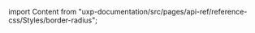 
import Content from "uxp-documentation/src/pages/api-ref/reference-css/Styles/border-radius";

<Content query="product=photoshop"/>
